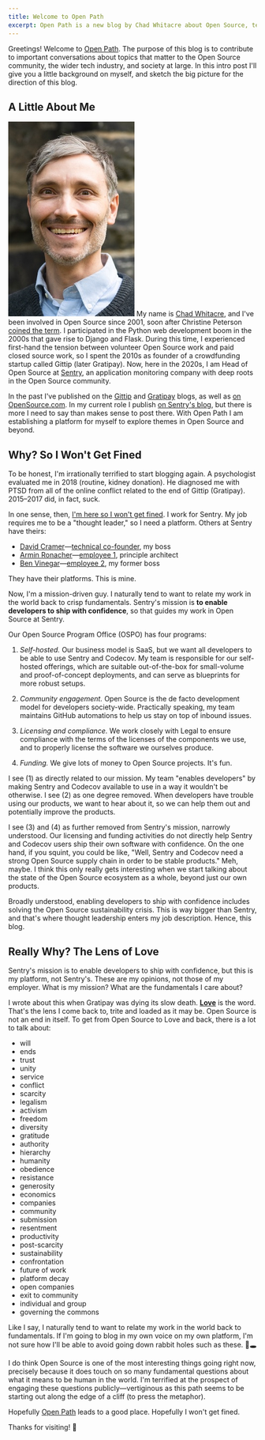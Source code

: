 ```yaml
---
title: Welcome to Open Path
excerpt: Open Path is a new blog by Chad Whitacre about Open Source, tech, and society
---
```


Greetings! Welcome to [Open Path](/). The purpose of this blog is to contribute
to important conversations about topics that matter to the Open Source
community, the wider tech industry, and society at large. In this intro post
I'll give you a little background on myself, and sketch the big picture for the
direction of this blog.

## A Little About Me

<img src="/assets/chadwhitacre.jpg" class="float-left"> My name is [Chad
Whitacre](https://chadwhitacre.com/), and I've been involved in Open Source
since 2001, soon after Christine Peterson [coined the
term](https://opensource.com/article/18/2/coining-term-open-source-software). I
participated in the Python web development boom in the 2000s that gave rise to
Django and Flask. During this time, I experienced first-hand the tension
between volunteer Open Source work and paid closed source work, so I spent the
2010s as founder of a crowdfunding startup called Gittip (later Gratipay). Now,
here in the 2020s, I am Head of Open Source at
[Sentry](https://sentry.io/welcome/), an application monitoring company with
deep roots in the Open Source community.

In the past I've published on the [Gittip](https://blog.gittip.com/) and
[Gratipay](https://gratipay.news) blogs, as well as [on
OpenSource.com](https://opensource.com/users/whit537). In my current role I
publish [on Sentry's blog](https://blog.sentry.io/authors/chad-whitacre/), but
there is more I need to say than makes sense to post there. With Open Path I am
establishing a platform for myself to explore themes in Open Source and beyond.

## Why? So I Won't Get Fined

To be honest, I'm irrationally terrified to start blogging again. A
psychologist evaluated me in 2018 (routine, kidney donation). He diagnosed me
with PTSD from all of the online conflict related to the end of Gittip
(Gratipay). 2015–2017 did, in fact, suck.

In one sense, then, [I'm here so I won't get
fined](https://www.youtube.com/watch?v=rmABbHSOTqQ). I work for Sentry. My job
requires me to be a "thought leader," so I need a platform. Others at Sentry
have theirs:

- [David Cramer](https://cra.mr/)—[technical
  co-founder](https://github.com/getsentry/sentry/commit/3c2e87573d3bd16f61cf08fece0638cc47a4fc22), my boss
- [Armin Ronacher](https://lucumr.pocoo.org/)—[employee
  1](https://blog.sentry.io/welcome-armin-ronacher/), principle architect
- [Ben
  Vinegar](https://benv.ca/)—[employee
  2](https://blog.sentry.io/welcome-ben-vinegar/), my former boss

They have their platforms. This is mine.

Now, I'm a mission-driven guy. I naturally tend to want to relate my work in
the world back to crisp fundamentals. Sentry's mission is **to enable
developers to ship with confidence**, so that guides my work in Open Source at
Sentry.

Our Open Source Program Office (OSPO) has four programs:

1. _Self-hosted._ Our business model is SaaS, but we want all developers to be
   able to use Sentry and Codecov. My team is responsible for our self-hosted
   offerings, which are suitable out-of-the-box for small-volume and
   proof-of-concept deployments, and can serve as blueprints for more robust
   setups.

1. _Community engagement._ Open Source is the de facto development model for
   developers society-wide. Practically speaking, my team maintains GitHub
   automations to help us stay on top of inbound issues.

1. _Licensing and compliance._ We work closely with Legal to ensure compliance
   with the terms of the licenses of the components we use, and to properly
   license the software we ourselves produce.

1. _Funding._ We give lots of money to Open Source projects. It's fun.

I see (1) as directly related to our mission. My team "enables developers" by
making Sentry and Codecov available to use in a way it wouldn't be otherwise. I
see (2) as one degree removed. When developers have trouble using our products,
we want to hear about it, so we can help them out and potentially improve the
products.

I see (3) and (4) as further removed from Sentry's mission, narrowly
understood. Our licensing and funding activities do not directly help Sentry
and Codecov users ship their own software with confidence. On the one hand, if
you squint, you could be like, "Well, Sentry and Codecov need a strong Open
Source supply chain in order to be stable products." Meh, maybe. I think this
only really gets interesting when we start talking about the state of the Open
Source ecosystem as a whole, beyond just our own products.

Broadly understood, enabling developers to ship with confidence includes
solving the Open Source sustainability crisis. This is way bigger than Sentry,
and that's where thought leadership enters my job description. Hence, this
blog.

## Really Why? The Lens of Love

Sentry's mission is to enable developers to ship with confidence, but this is
my platform, not Sentry's. These are my opinions, not those of my employer.
What is my mission? What are the fundamentals I care about?

I wrote about this when Gratipay was dying its slow death.
[**Love**](https://opensource.com/open-organization/16/9/openness-means-to-what-end)
is the word. That's the lens I come back to, trite and loaded as it may be.
Open Source is not an end in itself. To get from Open Source to Love and back,
there is a lot to talk about:

- will
- ends
- trust
- unity
- service
- conflict
- scarcity
- legalism
- activism
- freedom
- diversity
- gratitude
- authority
- hierarchy
- humanity
- obedience
- resistance
- generosity
- economics
- companies
- community
- submission
- resentment
- productivity
- post-scarcity
- sustainability
- confrontation
- future of work
- platform decay
- open companies
- exit to community
- individual and group
- governing the commons

Like I say, I naturally tend to want to relate my work in the world back to
fundamentals. If I'm going to blog in my own voice on my own platform, I'm not
sure how I'll be able to avoid going down rabbit holes such as these. 🐰🕳️

I do think Open Source is one of the most interesting things going right now,
precisely because it does touch on so many fundamental questions about what it
means to be human in the world. I'm terrified at the prospect of engaging these
questions publicly—vertiginous as this path seems to be starting out along the
edge of a cliff (to press the metaphor).

Hopefully [Open Path](https://openpath.chadwhitacre.com/) leads to a good
place. Hopefully I won't get fined.

Thanks for visiting! 💃
